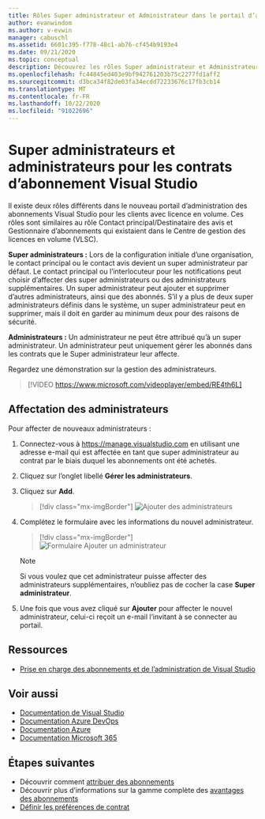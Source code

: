 ```yaml
---
title: Rôles Super administrateur et Administrateur dans le portail d’administration
author: evanwindom
ms.author: v-evwin
manager: cabuschl
ms.assetid: 6601c395-f778-48c1-ab76-cf454b9193e4
ms.date: 09/21/2020
ms.topic: conceptual
description: Découvrez les rôles Super administrateur et Administrateur, et comment affecter des administrateurs.
ms.openlocfilehash: fc44845ed403e9bf942761203b75c2277fd1aff2
ms.sourcegitcommit: d3bca34f82de03fa34ecdd72233676c17fb3cb14
ms.translationtype: MT
ms.contentlocale: fr-FR
ms.lasthandoff: 10/22/2020
ms.locfileid: "91022696"
---
```

# <a name="super-admins-and-administrators-for-visual-studio-subscription-agreements"></a>Super administrateurs et administrateurs pour les contrats d’abonnement Visual Studio

Il existe deux rôles différents dans le nouveau portail d’administration des abonnements Visual Studio pour les clients avec licence en volume. Ces rôles sont similaires au rôle Contact principal/Destinataire des avis et Gestionnaire d’abonnements qui existaient dans le Centre de gestion des licences en volume (VLSC).

**Super administrateurs :** Lors de la configuration initiale d’une organisation, le contact principal ou le contact avis devient un super administrateur par défaut. Le contact principal ou l’interlocuteur pour les notifications peut choisir d’affecter des super administrateurs ou des administrateurs supplémentaires. Un super administrateur peut ajouter et supprimer d’autres administrateurs, ainsi que des abonnés. S’il y a plus de deux super administrateurs définis dans le système, un super administrateur peut en supprimer, mais il doit en garder au minimum deux pour des raisons de sécurité.

**Administrateurs :** Un administrateur ne peut être attribué qu’à un super administrateur. Un administrateur peut uniquement gérer les abonnés dans les contrats que le Super administrateur leur affecte.

Regardez une démonstration sur la gestion des administrateurs. 
> [!VIDEO https://www.microsoft.com/videoplayer/embed/RE4th6L]

## <a name="assigning-administrators"></a>Affectation des administrateurs
Pour affecter de nouveaux administrateurs :
1. Connectez-vous à https://manage.visualstudio.com en utilisant une adresse e-mail qui est affectée en tant que super administrateur au contrat par le biais duquel les abonnements ont été achetés.
2. Cliquez sur l’onglet libellé **Gérer les administrateurs**.
3. Cliquez sur **Add**.
   > [!div class="mx-imgBorder"]
   > ![Ajouter des administrateurs](_img/admin-roles/add-admins.png "Cliquez sur le panneau gérer les administrateurs, puis sur Ajouter pour affecter de nouveaux administrateurs.")
4. Complétez le formulaire avec les informations du nouvel administrateur.  
   > [!div class="mx-imgBorder"]
   > ![Formulaire Ajouter un administrateur](_img/admin-roles/add-form.png "Entrez les informations de connexion du nouvel administrateur et indiquez si vous souhaitez en faire un super administrateur.  Cliquez ensuite sur Ajouter.")

   > [!NOTE]
   > Si vous voulez que cet administrateur puisse affecter des administrateurs supplémentaires, n’oubliez pas de cocher la case **Super administrateur**.

5. Une fois que vous avez cliqué sur **Ajouter** pour affecter le nouvel administrateur, celui-ci reçoit un e-mail l’invitant à se connecter au portail.  

## <a name="resources"></a>Ressources
- [Prise en charge des abonnements et de l’administration de Visual Studio](https://visualstudio.microsoft.com/support/support-overview-vs)

## <a name="see-also"></a>Voir aussi
- [Documentation de Visual Studio](/visualstudio/)
- [Documentation Azure DevOps](/azure/devops/)
- [Documentation Azure](/azure/)
- [Documentation Microsoft 365](/microsoft-365/)


## <a name="next-steps"></a>Étapes suivantes
- Découvrir comment [attribuer des abonnements](assign-license.md)
- Découvrir plus d’informations sur la gamme complète des [avantages des abonnements](https://visualstudio.microsoft.com/vs/benefits/)
- [Définir les préférences de contrat](admin-prefs.md)